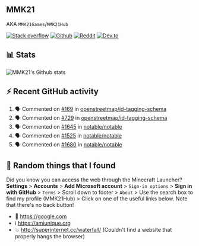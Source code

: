 ## MMK21
AKA `MMK21Games`/`MMK21Hub`

[![Stack overflow](https://img.shields.io/badge/Stack_Overflow-FE7A16?style=for-the-badge&logo=stack-overflow&logoColor=white)](https://stackoverflow.com/users/11519302/mmk21)
[![Github](https://img.shields.io/badge/GitHub-100000?style=for-the-badge&logo=github&logoColor=white)](https://github.com/MMK21Hub)
[![Reddit](https://img.shields.io/badge/Reddit-FF4500?style=for-the-badge&logo=reddit&logoColor=white)](https://www.reddit.com/user/mmk21games)
[![Dev.to](https://img.shields.io/badge/dev.to-0A0A0A?style=for-the-badge&logo=dev.to&logoColor=white)](https://dev.to/mmk21)

## 📊 Stats 

![MMK21's Github stats](https://github-readme-stats.vercel.app/api?username=MMK21Hub&show_icons=true&theme=dark&bg_color=171b22&text_color=CCCCCC&hide_border=true)

## ⚡ Recent GitHub activity

<!--START_SECTION:activity-->
1. 🗣 Commented on [#169](https://github.com/openstreetmap/id-tagging-schema/issues/169) in [openstreetmap/id-tagging-schema](https://github.com/openstreetmap/id-tagging-schema)
2. 🗣 Commented on [#729](https://github.com/openstreetmap/id-tagging-schema/issues/729) in [openstreetmap/id-tagging-schema](https://github.com/openstreetmap/id-tagging-schema)
3. 🗣 Commented on [#1645](https://github.com/notable/notable/issues/1645) in [notable/notable](https://github.com/notable/notable)
4. 🗣 Commented on [#1525](https://github.com/notable/notable/issues/1525) in [notable/notable](https://github.com/notable/notable)
5. 🗣 Commented on [#1680](https://github.com/notable/notable/issues/1680) in [notable/notable](https://github.com/notable/notable)
<!--END_SECTION:activity-->

## 🙂 Random things that I found

Did you know you can access the web through the Minecraft Launcher? **Settings** > **Accounts** > **Add Microsoft account** > `Sign-in options` > **Sign in with GitHub** > `Terms` > Scroll down to footer > `About` > Use the search box to find my profile (MMK21Hub) > Click on one of the useful links below. Note that there's no back button!

* 🔎 <https://google.com>
* ℹ️ <https://amiunique.org>
* 💥 <http://superinternet.cc/waterfall/> (Couldn't find a website that properly hangs the browser)
